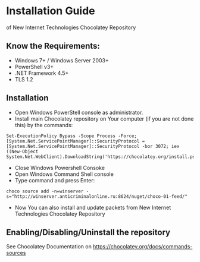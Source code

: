 ﻿# Installation Guideof New Internet Technologies Chocolatey Repository## Know the Requirements:- Windows 7+ / Windows Server 2003+- PowerShell v3+ - .NET Framework 4.5+ - TLS 1.2## Installation- Open Windows PowerStell console as administrator.- Install main Chocolatey repository on Your computer (if you are not done this) by the commands:```Set-ExecutionPolicy Bypass -Scope Process -Force; [System.Net.ServicePointManager]::SecurityProtocol = [System.Net.ServicePointManager]::SecurityProtocol -bor 3072; iex ((New-Object System.Net.WebClient).DownloadString('https://chocolatey.org/install.ps1'))```- Close Windows Powershell Consoke- Open Windows Command Shell console- Type command and press Enter:```choco source add -n=winserver -s="http://winserver.anticriminalonline.ru:8624/nuget/choco-01-feed/"```- Now You can also install and update packets from New Internet Technologies Chocolatey Repository## Enabling/Disabling/Uninstall the repositorySee Chocolatey Documentation on <https://chocolatey.org/docs/commands-sources>